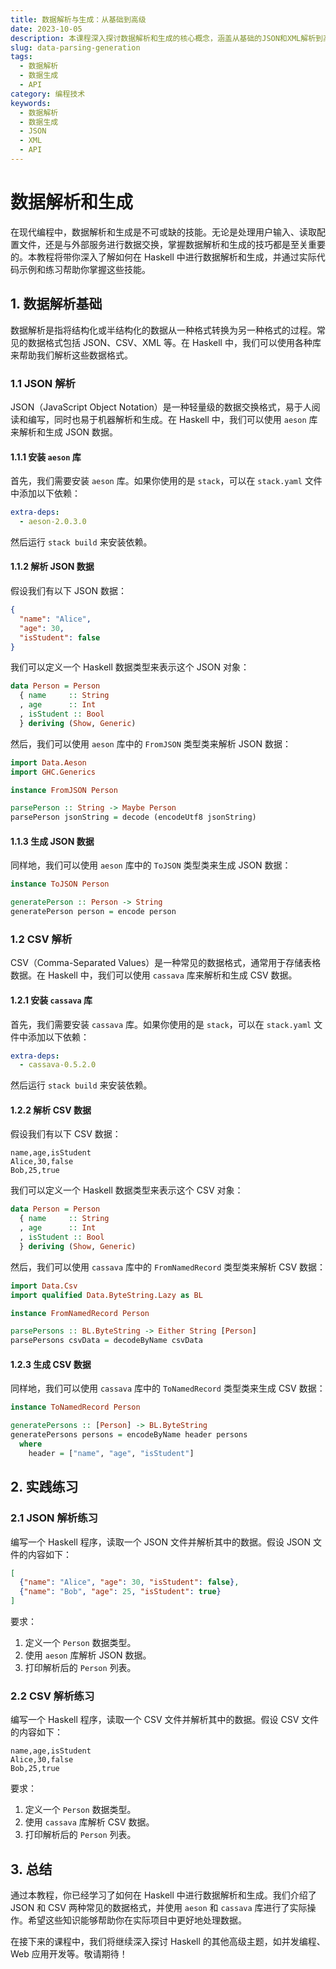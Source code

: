 ```yaml
---
title: 数据解析与生成：从基础到高级
date: 2023-10-05
description: 本课程深入探讨数据解析和生成的核心概念，涵盖从基础的JSON和XML解析到高级的API数据生成和处理。
slug: data-parsing-generation
tags:
  - 数据解析
  - 数据生成
  - API
category: 编程技术
keywords:
  - 数据解析
  - 数据生成
  - JSON
  - XML
  - API
---
```


# 数据解析和生成

在现代编程中，数据解析和生成是不可或缺的技能。无论是处理用户输入、读取配置文件，还是与外部服务进行数据交换，掌握数据解析和生成的技巧都是至关重要的。本教程将带你深入了解如何在 Haskell 中进行数据解析和生成，并通过实际代码示例和练习帮助你掌握这些技能。

## 1. 数据解析基础

数据解析是指将结构化或半结构化的数据从一种格式转换为另一种格式的过程。常见的数据格式包括 JSON、CSV、XML 等。在 Haskell 中，我们可以使用各种库来帮助我们解析这些数据格式。

### 1.1 JSON 解析

JSON（JavaScript Object Notation）是一种轻量级的数据交换格式，易于人阅读和编写，同时也易于机器解析和生成。在 Haskell 中，我们可以使用 `aeson` 库来解析和生成 JSON 数据。

#### 1.1.1 安装 `aeson` 库

首先，我们需要安装 `aeson` 库。如果你使用的是 `stack`，可以在 `stack.yaml` 文件中添加以下依赖：

```yaml
extra-deps:
  - aeson-2.0.3.0
```

然后运行 `stack build` 来安装依赖。

#### 1.1.2 解析 JSON 数据

假设我们有以下 JSON 数据：

```json
{
  "name": "Alice",
  "age": 30,
  "isStudent": false
}
```

我们可以定义一个 Haskell 数据类型来表示这个 JSON 对象：

```haskell
data Person = Person
  { name     :: String
  , age      :: Int
  , isStudent :: Bool
  } deriving (Show, Generic)
```

然后，我们可以使用 `aeson` 库中的 `FromJSON` 类型类来解析 JSON 数据：

```haskell
import Data.Aeson
import GHC.Generics

instance FromJSON Person

parsePerson :: String -> Maybe Person
parsePerson jsonString = decode (encodeUtf8 jsonString)
```

#### 1.1.3 生成 JSON 数据

同样地，我们可以使用 `aeson` 库中的 `ToJSON` 类型类来生成 JSON 数据：

```haskell
instance ToJSON Person

generatePerson :: Person -> String
generatePerson person = encode person
```

### 1.2 CSV 解析

CSV（Comma-Separated Values）是一种常见的数据格式，通常用于存储表格数据。在 Haskell 中，我们可以使用 `cassava` 库来解析和生成 CSV 数据。

#### 1.2.1 安装 `cassava` 库

首先，我们需要安装 `cassava` 库。如果你使用的是 `stack`，可以在 `stack.yaml` 文件中添加以下依赖：

```yaml
extra-deps:
  - cassava-0.5.2.0
```

然后运行 `stack build` 来安装依赖。

#### 1.2.2 解析 CSV 数据

假设我们有以下 CSV 数据：

```csv
name,age,isStudent
Alice,30,false
Bob,25,true
```

我们可以定义一个 Haskell 数据类型来表示这个 CSV 对象：

```haskell
data Person = Person
  { name     :: String
  , age      :: Int
  , isStudent :: Bool
  } deriving (Show, Generic)
```

然后，我们可以使用 `cassava` 库中的 `FromNamedRecord` 类型类来解析 CSV 数据：

```haskell
import Data.Csv
import qualified Data.ByteString.Lazy as BL

instance FromNamedRecord Person

parsePersons :: BL.ByteString -> Either String [Person]
parsePersons csvData = decodeByName csvData
```

#### 1.2.3 生成 CSV 数据

同样地，我们可以使用 `cassava` 库中的 `ToNamedRecord` 类型类来生成 CSV 数据：

```haskell
instance ToNamedRecord Person

generatePersons :: [Person] -> BL.ByteString
generatePersons persons = encodeByName header persons
  where
    header = ["name", "age", "isStudent"]
```

## 2. 实践练习

### 2.1 JSON 解析练习

编写一个 Haskell 程序，读取一个 JSON 文件并解析其中的数据。假设 JSON 文件的内容如下：

```json
[
  {"name": "Alice", "age": 30, "isStudent": false},
  {"name": "Bob", "age": 25, "isStudent": true}
]
```

要求：
1. 定义一个 `Person` 数据类型。
2. 使用 `aeson` 库解析 JSON 数据。
3. 打印解析后的 `Person` 列表。

### 2.2 CSV 解析练习

编写一个 Haskell 程序，读取一个 CSV 文件并解析其中的数据。假设 CSV 文件的内容如下：

```csv
name,age,isStudent
Alice,30,false
Bob,25,true
```

要求：
1. 定义一个 `Person` 数据类型。
2. 使用 `cassava` 库解析 CSV 数据。
3. 打印解析后的 `Person` 列表。

## 3. 总结

通过本教程，你已经学习了如何在 Haskell 中进行数据解析和生成。我们介绍了 JSON 和 CSV 两种常见的数据格式，并使用 `aeson` 和 `cassava` 库进行了实际操作。希望这些知识能够帮助你在实际项目中更好地处理数据。

在接下来的课程中，我们将继续深入探讨 Haskell 的其他高级主题，如并发编程、Web 应用开发等。敬请期待！